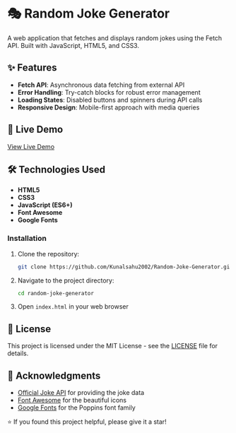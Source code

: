 # 🎭 Random Joke Generator

A web application that fetches and displays random jokes using the Fetch API. Built with  JavaScript, HTML5, and CSS3.

## ✨ Features

- **Fetch API**: Asynchronous data fetching from external API
- **Error Handling**: Try-catch blocks for robust error management
- **Loading States**: Disabled buttons and spinners during API calls
- **Responsive Design**: Mobile-first approach with media queries


## 🚀 Live Demo

[View Live Demo](https://Kunalsahu2002.github.io/Random-Joke-Generator)

## 🛠️ Technologies Used

- **HTML5**
- **CSS3**
- **JavaScript (ES6+)**
- **Font Awesome**
- **Google Fonts**


### Installation
1. Clone the repository:
   ```bash
   git clone https://github.com/Kunalsahu2002/Random-Joke-Generator.git
   ```

2. Navigate to the project directory:
   ```bash
   cd random-joke-generator
   ```

3. Open `index.html` in your web browser


## 📄 License

This project is licensed under the MIT License - see the [LICENSE](LICENSE) file for details.

## 🙏 Acknowledgments

- [Official Joke API](https://official-joke-api.appspot.com/) for providing the joke data
- [Font Awesome](https://fontawesome.com/) for the beautiful icons
- [Google Fonts](https://fonts.google.com/) for the Poppins font family


⭐ If you found this project helpful, please give it a star! 